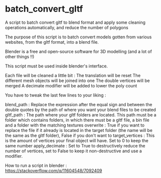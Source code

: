 # batch_convert_gltf
A script to batch convert gltf to blend format and apply some cleaning operations automatically, and reduce the number of polygons

The purpose of this script is to batch convert models gotten from various websites, from the gltf format, into a blend file.

Blender is a free and open-source software for 3D modelling (and a lot of other things !!)

This script must be used inside blender's interface.

Each file will be cleaned a little bit :
  The translation will be reset
  The different mesh objects will be joined into one
  The double vertices will be merged
  A decimate modifier will be added to lower the poly count


You have to tweak the last few lines to your liking :

blend_path : Replace the expression after the equal sign and between the double quotes by the path of where you want your blend files to be created
gltf_path : The path where your gltf folders are located. This path must be a folder which contains folders, in which there must be a gltf file, a bin file and a folder with the matching textures
overwrite : True if you want to replace the file if it already is located in the target folder (the name will be the same as the gltf folder), False if you don't want to
target_vertices : This is the amount of vertices your final object will have. Set to 0 to keep the same number
apply_decimate : Set to True to destructively reduce the number of vertices, set to False to keep it non-destructive and use a modifier.

How to run a script in blender : https://stackoverflow.com/q/11604548/7092409
